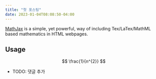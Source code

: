 ```yaml
---
title: "첫 포스팅"
date: 2023-01-04T08:08:50-04:00
---
```


[MathJax](http://www.mathjax.org/) is a simple, yet powerful, way of
including Tex/LaTex/MathML based mathematics in HTML webpages.

## Usage


$$
\frac{1}{n^{2}}
$$

- TODO: 댓글 추가